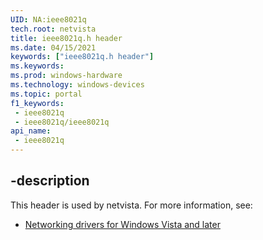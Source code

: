 ```yaml
---
UID: NA:ieee8021q
tech.root: netvista
title: ieee8021q.h header
ms.date: 04/15/2021
keywords: ["ieee8021q.h header"]
ms.keywords: 
ms.prod: windows-hardware
ms.technology: windows-devices
ms.topic: portal
f1_keywords:
 - ieee8021q
 - ieee8021q/ieee8021q
api_name:
 - ieee8021q
---
```



## -description

This header is used by netvista. For more information, see:

- [Networking drivers for Windows Vista and later](../_netvista/index.md)

